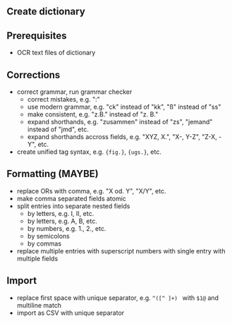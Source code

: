 ## Create dictionary



## Prerequisites

- OCR text files of dictionary



## Corrections

- correct grammar, run grammar checker
  - correct mistakes, e.g. ":"
  - use modern grammar, e.g. "ck" instead of "kk", "ß" instead of "ss"
  - make consistent, e.g. "z.B." instead of "z. B."
  - expand shorthands, e.g. "zusammen" instead of "zs", "jemand" instead of "jmd", etc.
  - expand shorthands accross fields, e.g. "XYZ, X.", "X-, Y-Z", "Z-X, -Y", etc.
- create unified tag syntax, e.g. `{fig.}`, `{ugs.}`, etc.



## Formatting (MAYBE)

- replace ORs with comma, e.g. "X od. Y", "X/Y", etc.
- make comma separated fields atomic
- split entries into separate nested fields
  - by letters, e.g. I, II, etc.
  - by letters, e.g. A, B, etc.
  - by numbers, e.g. 1., 2., etc.
  - by semicolons
  - by commas
- replace multiple entries with superscript numbers with single entry with multiple fields



## Import

- replace first space with unique separator, e.g. `^([^ ]+) ` with `$1@` and multiline match
- import as CSV with unique separator
